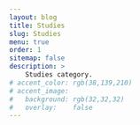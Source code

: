 ```yaml
---
layout: blog
title: Studies
slug: Studies
menu: true
order: 1
sitemap: false
description: >
    Studies category.
# accent_color: rgb(38,139,210)
# accent_image:
#   background: rgb(32,32,32)
#   overlay:    false
---
```

